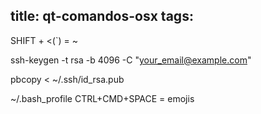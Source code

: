 title: qt-comandos-osx
tags:
---
SHIFT + <(`) = ~

ssh-keygen -t rsa -b 4096 -C "your_email@example.com"

pbcopy < ~/.ssh/id_rsa.pub

~/.bash_profile
CTRL+CMD+SPACE = emojis